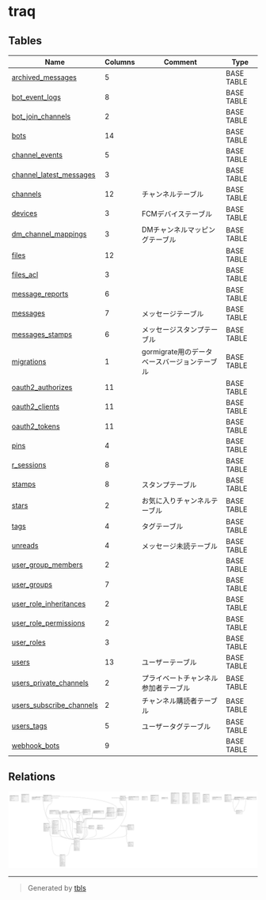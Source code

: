 # traq

## Tables

| Name | Columns | Comment | Type |
| ---- | ------- | ------- | ---- |
| [archived_messages](archived_messages.md) | 5 |  | BASE TABLE |
| [bot_event_logs](bot_event_logs.md) | 8 |  | BASE TABLE |
| [bot_join_channels](bot_join_channels.md) | 2 |  | BASE TABLE |
| [bots](bots.md) | 14 |  | BASE TABLE |
| [channel_events](channel_events.md) | 5 |  | BASE TABLE |
| [channel_latest_messages](channel_latest_messages.md) | 3 |  | BASE TABLE |
| [channels](channels.md) | 12 | チャンネルテーブル | BASE TABLE |
| [devices](devices.md) | 3 | FCMデバイステーブル | BASE TABLE |
| [dm_channel_mappings](dm_channel_mappings.md) | 3 | DMチャンネルマッピングテーブル | BASE TABLE |
| [files](files.md) | 12 |  | BASE TABLE |
| [files_acl](files_acl.md) | 3 |  | BASE TABLE |
| [message_reports](message_reports.md) | 6 |  | BASE TABLE |
| [messages](messages.md) | 7 | メッセージテーブル | BASE TABLE |
| [messages_stamps](messages_stamps.md) | 6 | メッセージスタンプテーブル | BASE TABLE |
| [migrations](migrations.md) | 1 | gormigrate用のデータベースバージョンテーブル | BASE TABLE |
| [oauth2_authorizes](oauth2_authorizes.md) | 11 |  | BASE TABLE |
| [oauth2_clients](oauth2_clients.md) | 11 |  | BASE TABLE |
| [oauth2_tokens](oauth2_tokens.md) | 11 |  | BASE TABLE |
| [pins](pins.md) | 4 |  | BASE TABLE |
| [r_sessions](r_sessions.md) | 8 |  | BASE TABLE |
| [stamps](stamps.md) | 8 | スタンプテーブル | BASE TABLE |
| [stars](stars.md) | 2 | お気に入りチャンネルテーブル | BASE TABLE |
| [tags](tags.md) | 4 | タグテーブル | BASE TABLE |
| [unreads](unreads.md) | 4 | メッセージ未読テーブル | BASE TABLE |
| [user_group_members](user_group_members.md) | 2 |  | BASE TABLE |
| [user_groups](user_groups.md) | 7 |  | BASE TABLE |
| [user_role_inheritances](user_role_inheritances.md) | 2 |  | BASE TABLE |
| [user_role_permissions](user_role_permissions.md) | 2 |  | BASE TABLE |
| [user_roles](user_roles.md) | 3 |  | BASE TABLE |
| [users](users.md) | 13 | ユーザーテーブル | BASE TABLE |
| [users_private_channels](users_private_channels.md) | 2 | プライベートチャンネル参加者テーブル | BASE TABLE |
| [users_subscribe_channels](users_subscribe_channels.md) | 2 | チャンネル購読者テーブル | BASE TABLE |
| [users_tags](users_tags.md) | 5 | ユーザータグテーブル | BASE TABLE |
| [webhook_bots](webhook_bots.md) | 9 |  | BASE TABLE |

## Relations

![er](schema.svg)

---

> Generated by [tbls](https://github.com/k1LoW/tbls)

